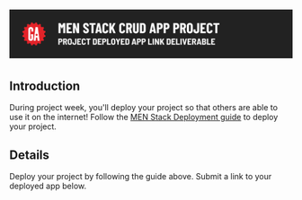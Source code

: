 # ![MEN Stack CRUD App Project - Project Deployed App Link Deliverable](./assets/hero.png)

## Introduction

During project week, you'll deploy your project so that others are able to use it on the internet! Follow the [MEN Stack Deployment guide](https://pages.git.generalassemb.ly/modular-curriculum-all-courses/universal-resources/deployment/men-stack-deployment/) to deploy your project.

## Details

Deploy your project by following the guide above. Submit a link to your deployed app below.
